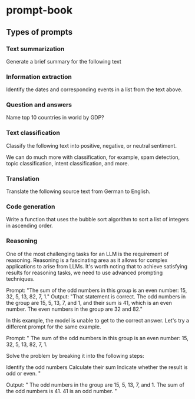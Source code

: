 # prompt-book

## Types of prompts

### Text summarization
Generate a brief summary for the following text

### Information extraction
Identify the dates and corresponding events in a list from the text above.

### Question and answers
Name top 10 countries in world by GDP?

### Text classification
Classify the following text into positive, negative, or neutral sentiment.

We can do much more with classification, for example, spam detection, topic classification, intent classification, and more.

### Translation
Translate the following source text from German to English.

### Code generation
Write a function that uses the bubble sort algorithm to sort a list of integers in ascending order.

### Reasoning
One of the most challenging tasks for an LLM is the requirement of reasoning. Reasoning is a fascinating area as it allows for complex applications to arise from LLMs. 
It's worth noting that to achieve satisfying results for reasoning tasks, we need to use advanced prompting techniques.

Prompt: "The sum of the odd numbers in this group is an even number: 15, 32, 5, 13, 82, 7, 1."
Output: "That statement is correct. The odd numbers in the group are 15, 5, 13, 7, and 1, and their sum is 41, which is an even number. The even numbers in the group are 32 and 82."

In this example, the model is unable to get to the correct answer. Let's try a different prompt for the same example.

Prompt: 
"
The sum of the odd numbers in this group is an even number: 15, 32, 5, 13, 82, 7, 1. 

Solve the problem by breaking it into the following steps:

Identify the odd numbers
Calculate their sum
Indicate whether the result is odd or even.
"

Output: 
"
The odd numbers in the group are 15, 5, 13, 7, and 1.
The sum of the odd numbers is 41.
41 is an odd number.
"

